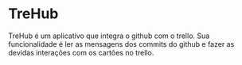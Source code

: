 ﻿# TreHub #

TreHub é um aplicativo que integra o github com o trello.
Sua funcionalidade é ler as mensagens dos commits do github e fazer as devidas interações com os cartões no trello.